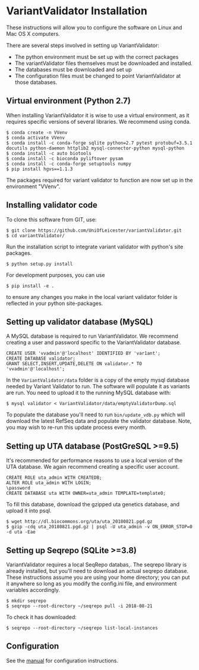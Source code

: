 # VariantValidator Installation

These instructions will allow you to configure the software on Linux and Mac OS X computers.

There are several steps involved in setting up VariantValidator:
* The python environment must be set up with the correct packages
* The variantValidator files themselves must be downloaded and installed.
* The databases must be downloaded and set up
* The configuration files must be changed to point VariantValidator at those databases.

## Virtual environment (Python 2.7)

When installing VariantValidator it is wise to use a virtual environment, as it requires specific versions of several libraries.
We recommend using conda.
```
$ conda create -n VVenv
$ conda activate VVenv
$ conda install -c conda-forge sqlite python=2.7 pytest protobuf=3.5.1 docutils python-daemon httplib2 mysql-connector-python mysql-python 
$ conda install -c auto biotools
$ conda install -c bioconda pyliftover pysam
$ conda install -c conda-forge setuptools numpy
$ pip install hgvs==1.1.3
```
The packages required for variant validator to function are now set up in the environment "VVenv".

## Installing validator code

To clone this software from GIT, use:
```
$ git clone https://github.com/UniOfLeicester/variantValidator.git
$ cd variantValidator/
```
Run the installation script to integrate variant validator with python's site packages.
```
$ python setup.py install
```
For development purposes, you can use
```
$ pip install -e .
```
to ensure any changes you make in the local variant validator folder is reflected in your python site-packages.

## Setting up validator database (MySQL)

A MySQL database is required to run VariantValidator. We recommend creating a user and password specific to the
VariantValidator database.

```mysql
CREATE USER 'vvadmin'@'localhost' IDENTIFIED BY 'var1ant';
CREATE DATABASE validator;
GRANT SELECT,INSERT,UPDATE,DELETE ON validator.* TO 'vvadmin'@'localhost';
```

In the `VariantValidator/data` folder is a copy of the empty mysql database needed by Variant Validator to run. The software will populate it as variants are run. You need to upload it to the running MySQL database with:
```
$ mysql validator < VariantValidator/data/emptyValidatorDump.sql 
```

To populate the database you'll need to run `bin/update_vdb.py` which will download the latest RefSeq data and populate the validator database. Note, you may wish to re-run this update process every month.

## Setting up UTA database (PostGreSQL >=9.5)

It's recommended for performance reasons to use a local version of the UTA database. We again recommend creating a specific user account.
```
CREATE ROLE uta_admin WITH CREATEDB;
ALTER ROLE uta_admin WITH LOGIN;
\password
CREATE DATABASE uta WITH OWNER=uta_admin TEMPLATE=template0;
```

To fill this database, download the gzipped uta genetics database, and upload it into psql.
```
$ wget http://dl.biocommons.org/uta/uta_20180821.pgd.gz
$ gzip -cdq uta_20180821.pgd.gz | psql -U uta_admin -v ON_ERROR_STOP=0 -d uta -Eae
```


## Setting up Seqrepo (SQLite >=3.8)

VariantValidator requires a local SeqRepo databas,. The seqrepo library is already installed, but you'll need to download an actual seqrepo database. These instructions assume you are using your home directory; you can put it anywhere so long as you modify the config.ini file, and environment variables accordingly.
```
$ mkdir seqrepo
$ seqrepo --root-directory ~/seqrepo pull -i 2018-08-21
```
To check it has downloaded:
```
$ seqrepo --root-directory ~/seqrepo list-local-instances
```

## Configuration

See the [manual](MANUAL.md) for configuration instructions.
